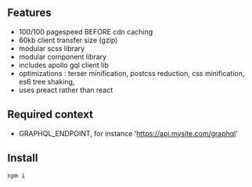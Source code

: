 ## Features 

+ 100/100 pagespeed BEFORE cdn caching
+ 60kb client transfer size (gzip)
+ modular scss library
+ modular component library
+ includes apollo gql client lib
+ optimizations : terser minification, postcss reduction, css minification, es6 tree shaking, 
+ uses preact rather than react

## Required context

+ GRAPHQL_ENDPOINT, for instance 'https://api.mysite.com/graphql'

## Install


```
npm i
```
